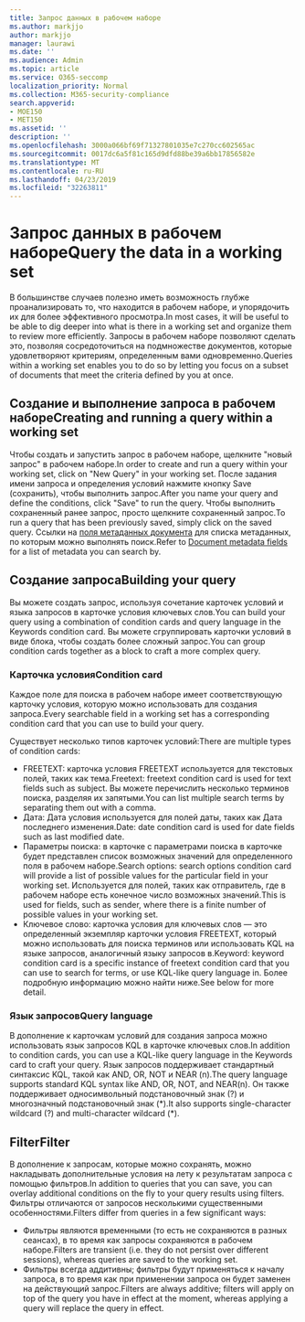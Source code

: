 ```yaml
---
title: Запрос данных в рабочем наборе
ms.author: markjjo
author: markjjo
manager: laurawi
ms.date: ''
ms.audience: Admin
ms.topic: article
ms.service: O365-seccomp
localization_priority: Normal
ms.collection: M365-security-compliance
search.appverid:
- MOE150
- MET150
ms.assetid: ''
description: ''
ms.openlocfilehash: 3000a066bf69f71327801035e7c270cc602565ac
ms.sourcegitcommit: 0017dc6a5f81c165d9dfd88be39a6bb17856582e
ms.translationtype: MT
ms.contentlocale: ru-RU
ms.lasthandoff: 04/23/2019
ms.locfileid: "32263811"
---
```

# <a name="query-the-data-in-a-working-set"></a><span data-ttu-id="86435-102">Запрос данных в рабочем наборе</span><span class="sxs-lookup"><span data-stu-id="86435-102">Query the data in a working set</span></span>

<span data-ttu-id="86435-103">В большинстве случаев полезно иметь возможность глубже проанализировать то, что находится в рабочем наборе, и упорядочить их для более эффективного просмотра.</span><span class="sxs-lookup"><span data-stu-id="86435-103">In most cases, it will be useful to be able to dig deeper into what is there in a working set and organize them to review more efficiently.</span></span> <span data-ttu-id="86435-104">Запросы в рабочем наборе позволяют сделать это, позволяя сосредоточиться на подмножестве документов, которые удовлетворяют критериям, определенным вами одновременно.</span><span class="sxs-lookup"><span data-stu-id="86435-104">Queries within a working set enables you to do so by letting you focus on a subset of documents that meet the criteria defined by you at once.</span></span>

## <a name="creating-and-running-a-query-within-a-working-set"></a><span data-ttu-id="86435-105">Создание и выполнение запроса в рабочем наборе</span><span class="sxs-lookup"><span data-stu-id="86435-105">Creating and running a query within a working set</span></span>

<span data-ttu-id="86435-106">Чтобы создать и запустить запрос в рабочем наборе, щелкните "новый запрос" в рабочем наборе.</span><span class="sxs-lookup"><span data-stu-id="86435-106">In order to create and run a query within your working set, click on "New Query" in your working set.</span></span> <span data-ttu-id="86435-107">После задания имени запроса и определения условий нажмите кнопку Save (сохранить), чтобы выполнить запрос.</span><span class="sxs-lookup"><span data-stu-id="86435-107">After you name your query and define the conditions, click "Save" to run the query.</span></span> <span data-ttu-id="86435-108">Чтобы выполнить сохраненный ранее запрос, просто щелкните сохраненный запрос.</span><span class="sxs-lookup"><span data-stu-id="86435-108">To run a query that has been previously saved, simply click on the saved query.</span></span> <span data-ttu-id="86435-109">Ссылки на [поля метаданных документа](document-metadata-fields.md) для списка метаданных, по которым можно выполнять поиск.</span><span class="sxs-lookup"><span data-stu-id="86435-109">Refer to [Document metadata fields](document-metadata-fields.md) for a list of metadata you can search by.</span></span>

## <a name="building-your-query"></a><span data-ttu-id="86435-110">Создание запроса</span><span class="sxs-lookup"><span data-stu-id="86435-110">Building your query</span></span>

<span data-ttu-id="86435-111">Вы можете создать запрос, используя сочетание карточек условий и языка запросов в карточке условия ключевых слов.</span><span class="sxs-lookup"><span data-stu-id="86435-111">You can build your query using a combination of condition cards and query language in the Keywords condition card.</span></span> <span data-ttu-id="86435-112">Вы можете сгруппировать карточки условий в виде блока, чтобы создать более сложный запрос.</span><span class="sxs-lookup"><span data-stu-id="86435-112">You can group condition cards together as a block to craft a more complex query.</span></span>

### <a name="condition-card"></a><span data-ttu-id="86435-113">Карточка условия</span><span class="sxs-lookup"><span data-stu-id="86435-113">Condition card</span></span>

<span data-ttu-id="86435-114">Каждое поле для поиска в рабочем наборе имеет соответствующую карточку условия, которую можно использовать для создания запроса.</span><span class="sxs-lookup"><span data-stu-id="86435-114">Every searchable field in a working set has a corresponding condition card that you can use to build your query.</span></span>

<span data-ttu-id="86435-115">Существует несколько типов карточек условий:</span><span class="sxs-lookup"><span data-stu-id="86435-115">There are multiple types of condition cards:</span></span>
- <span data-ttu-id="86435-116">FREETEXT: карточка условия FREETEXT используется для текстовых полей, таких как тема.</span><span class="sxs-lookup"><span data-stu-id="86435-116">Freetext: freetext condition card is used for text fields such as subject.</span></span> <span data-ttu-id="86435-117">Вы можете перечислить несколько терминов поиска, разделяя их запятыми.</span><span class="sxs-lookup"><span data-stu-id="86435-117">You can list multiple search terms by separating them out with a comma.</span></span>
- <span data-ttu-id="86435-118">Дата: Дата условия используется для полей даты, таких как Дата последнего изменения.</span><span class="sxs-lookup"><span data-stu-id="86435-118">Date: date condition card is used for date fields such as last modified date.</span></span>
- <span data-ttu-id="86435-119">Параметры поиска: в карточке с параметрами поиска в карточке будет представлен список возможных значений для определенного поля в рабочем наборе.</span><span class="sxs-lookup"><span data-stu-id="86435-119">Search options: search options condition card will provide a list of possible values for the particular field in your working set.</span></span> <span data-ttu-id="86435-120">Используется для полей, таких как отправитель, где в рабочем наборе есть конечное число возможных значений.</span><span class="sxs-lookup"><span data-stu-id="86435-120">This is used for fields, such as sender, where there is a finite number of possible values in your working set.</span></span>
- <span data-ttu-id="86435-121">Ключевое слово: карточка условия для ключевых слов — это определенный экземпляр карточки условия FREETEXT, который можно использовать для поиска терминов или использовать KQL на языке запросов, аналогичный языку запросов в.</span><span class="sxs-lookup"><span data-stu-id="86435-121">Keyword: keyword condition card is a specific instance of freetext condition card that you can use to search for terms, or use KQL-like query language in.</span></span> <span data-ttu-id="86435-122">Более подробную информацию можно найти ниже.</span><span class="sxs-lookup"><span data-stu-id="86435-122">See below for more detail.</span></span>

### <a name="query-language"></a><span data-ttu-id="86435-123">Язык запросов</span><span class="sxs-lookup"><span data-stu-id="86435-123">Query language</span></span>

<span data-ttu-id="86435-124">В дополнение к карточкам условий для создания запроса можно использовать язык запросов KQL в карточке ключевых слов.</span><span class="sxs-lookup"><span data-stu-id="86435-124">In addition to condition cards, you can use a KQL-like query language in the Keywords card to craft your query.</span></span> <span data-ttu-id="86435-125">Язык запросов поддерживает стандартный синтаксис KQL, такой как AND, OR, NOT и NEAR (n).</span><span class="sxs-lookup"><span data-stu-id="86435-125">The query language supports standard KQL syntax like AND, OR, NOT, and NEAR(n).</span></span> <span data-ttu-id="86435-126">Он также поддерживает односимвольный подстановочный знак (?) и многозначный подстановочный знак (\*).</span><span class="sxs-lookup"><span data-stu-id="86435-126">It also supports single-character wildcard (?) and multi-character wildcard (\*).</span></span>

## <a name="filter"></a><span data-ttu-id="86435-127">Filter</span><span class="sxs-lookup"><span data-stu-id="86435-127">Filter</span></span>

<span data-ttu-id="86435-128">В дополнение к запросам, которые можно сохранять, можно накладывать дополнительные условия на лету к результатам запроса с помощью фильтров.</span><span class="sxs-lookup"><span data-stu-id="86435-128">In addition to queries that you can save, you can overlay additional conditions on the fly to your query results using filters.</span></span> <span data-ttu-id="86435-129">Фильтры отличаются от запросов несколькими существенными особенностями.</span><span class="sxs-lookup"><span data-stu-id="86435-129">Filters differ from queries in a few significant ways:</span></span>
- <span data-ttu-id="86435-130">Фильтры являются временными (то есть не сохраняются в разных сеансах), в то время как запросы сохраняются в рабочем наборе.</span><span class="sxs-lookup"><span data-stu-id="86435-130">Filters are transient (i.e. they do not persist over different sessions), whereas queries are saved to the working set.</span></span>
- <span data-ttu-id="86435-131">Фильтры всегда аддитивны; фильтры будут применяться к началу запроса, в то время как при применении запроса он будет заменен на действующий запрос.</span><span class="sxs-lookup"><span data-stu-id="86435-131">Filters are always additive; filters will apply on top of the query you have in effect at the moment, whereas applying a query will replace the query in effect.</span></span>